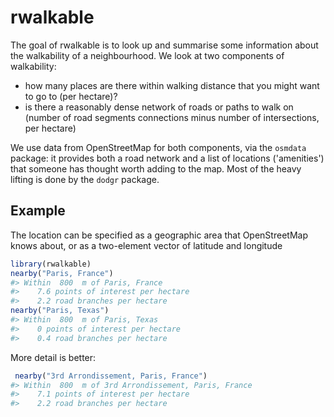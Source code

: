 
<!-- README.md is generated from README.Rmd. Please edit that file -->
rwalkable
=========

The goal of rwalkable is to look up and summarise some information about the walkability of a neighbourhood. We look at two components of walkability:

-   how many places are there within walking distance that you might want to go to (per hectare)?
-   is there a reasonably dense network of roads or paths to walk on (number of road segments connections minus number of intersections, per hectare)

We use data from OpenStreetMap for both components, via the `osmdata` package: it provides both a road network and a list of locations ('amenities') that someone has thought worth adding to the map. Most of the heavy lifting is done by the `dodgr` package.

Example
-------

The location can be specified as a geographic area that OpenStreetMap knows about, or as a two-element vector of latitude and longitude

``` r
library(rwalkable)
nearby("Paris, France")
#> Within  800  m of Paris, France 
#>    7.6 points of interest per hectare
#>    2.2 road branches per hectare
nearby("Paris, Texas")
#> Within  800  m of Paris, Texas 
#>    0 points of interest per hectare
#>    0.4 road branches per hectare
```

More detail is better:

``` r
 nearby("3rd Arrondissement, Paris, France")
#> Within  800  m of 3rd Arrondissement, Paris, France 
#>    7.1 points of interest per hectare
#>    2.2 road branches per hectare
```
